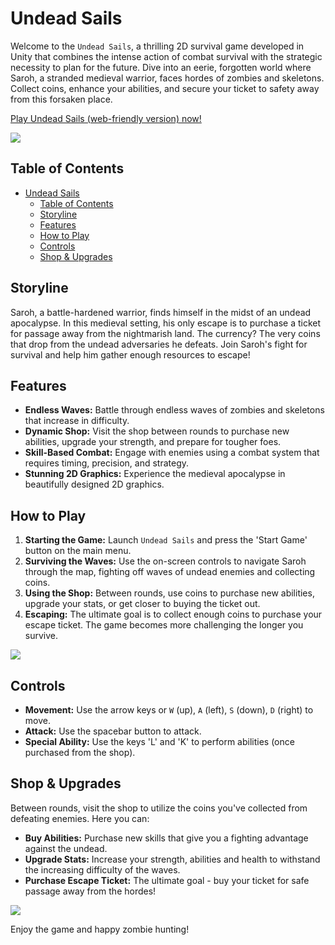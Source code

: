 # Undead Sails

Welcome to the `Undead Sails`, a thrilling 2D survival game developed in Unity that combines the intense action of combat survival with the strategic necessity to plan for the future. Dive into an eerie, forgotten world where Saroh, a stranded medieval warrior, faces hordes of zombies and skeletons. Collect coins, enhance your abilities, and secure your ticket to safety away from this forsaken place.

[Play Undead Sails (web-friendly version) now!](https://gabrielonishi.itch.io/undead-sails)

![](game-poster.png)

## Table of Contents

- [Undead Sails](#undead-sails)
  - [Table of Contents](#table-of-contents)
  - [Storyline](#storyline)
  - [Features](#features)
  - [How to Play](#how-to-play)
  - [Controls](#controls)
  - [Shop \& Upgrades](#shop--upgrades)

## Storyline

Saroh, a battle-hardened warrior, finds himself in the midst of an undead apocalypse. In this medieval setting, his only escape is to purchase a ticket for passage away from the nightmarish land. The currency? The very coins that drop from the undead adversaries he defeats. Join Saroh's fight for survival and help him gather enough resources to escape!

## Features

- **Endless Waves:** Battle through endless waves of zombies and skeletons that increase in difficulty.
- **Dynamic Shop:** Visit the shop between rounds to purchase new abilities, upgrade your strength, and prepare for tougher foes.
- **Skill-Based Combat:** Engage with enemies using a combat system that requires timing, precision, and strategy.
- **Stunning 2D Graphics:** Experience the medieval apocalypse in beautifully designed 2D graphics.

## How to Play

1. **Starting the Game:** Launch `Undead Sails` and press the 'Start Game' button on the main menu.
2. **Surviving the Waves:** Use the on-screen controls to navigate Saroh through the map, fighting off waves of undead enemies and collecting coins.
3. **Using the Shop:** Between rounds, use coins to purchase new abilities, upgrade your stats, or get closer to buying the ticket out.
4. **Escaping:** The ultimate goal is to collect enough coins to purchase your escape ticket. The game becomes more challenging the longer you survive.

![](undead-sails-preview.gif)


## Controls

- **Movement:** Use the arrow keys or `W` (up), `A` (left), `S` (down), `D` (right) to move.
- **Attack:** Use the spacebar button to attack.
- **Special Ability:** Use the keys 'L' and 'K' to perform abilities (once purchased from the shop).

## Shop & Upgrades

Between rounds, visit the shop to utilize the coins you've collected from defeating enemies. Here you can:

- **Buy Abilities:** Purchase new skills that give you a fighting advantage against the undead.
- **Upgrade Stats:** Increase your strength, abilities and health to withstand the increasing difficulty of the waves.
- **Purchase Escape Ticket:** The ultimate goal - buy your ticket for safe passage away from the hordes!

![](store-preview.png)

Enjoy the game and happy zombie hunting!

